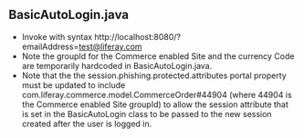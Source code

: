 ## BasicAutoLogin.java ##
- Invoke with syntax http://localhost:8080/?emailAddress=test@liferay.com
- Note the groupId for the Commerce enabled Site and the currency Code are temporarily hardcoded in BasicAutoLogin.java.
- Note that the the session.phishing.protected.attributes portal property must be updated to include com.liferay.commerce.model.CommerceOrder#44904 (where 44904 is the Commerce enabled Site groupId) to allow the session attribute that is set in the BasicAutoLogin class to be passed to the new session created after the user is logged in.
